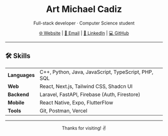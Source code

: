 <h1 align="center">Art Michael Cadiz</h1>
<p align="center">
  Full-stack developer · Computer Science student  
</p>

<p align="center">
  <a href="https://artmc.vercel.app">🌐 Website</a> |
  <a href="mailto:artmichaelcadiz863@gmail.com">📧 Email</a> |
  <a href="https://linkedin.com/in/artmc863">💼 LinkedIn</a> |
  <a href="https://github.com/lvl100boss">💻 GitHub</a>
</p>

---

## 🛠️ Skills

<table>
<tr>
<td><b>Languages</b></td>
<td>C++, Python, Java, JavaScript, TypeScript, PHP, SQL</td>
</tr>
<tr>
<td><b>Web</b></td>
<td>React, Next.js, Tailwind CSS, Shadcn UI</td>
</tr>
<tr>
<td><b>Backend</b></td>
<td>Laravel, FastAPI, Firebase (Auth, Firestore)</td>
</tr>
<tr>
<td><b>Mobile</b></td>
<td>React Native, Expo, FlutterFlow</td>
</tr>
<tr>
<td><b>Tools</b></td>
<td>Git, Postman, Vercel</td>
</tr>
</table>

---

<p align="center">Thanks for visiting! ✌️</p>

